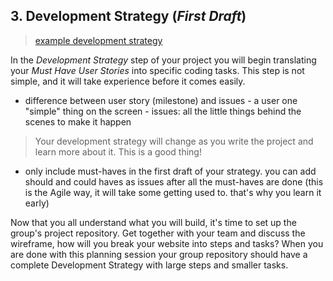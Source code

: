 ## 3. Development Strategy (_First Draft_)

> [example development strategy](./example-all-about-trees/planning/development-strategy.md)

In the _Development Strategy_ step of your project you will begin translating your _Must Have User Stories_ into specific coding tasks. This step is not simple, and it will take experience before it comes easily.

- difference between user story (milestone) and issues - a user one "simple" thing on the screen - issues: all the little things behind the scenes to make it happen

> Your development strategy will change as you write the project and learn more about it. This is a good thing!

- only include must-haves in the first draft of your strategy. you can add should and could haves as issues after all the must-haves are done (this is the Agile way, it will take some getting used to. that's why you learn it early)

Now that you all understand what you will build, it's time to set up the group's project repository. Get together with your team and discuss the wireframe, how will you break your website into steps and tasks? When you are done with this planning session your group repository should have a complete Development Strategy with large steps and smaller tasks.


